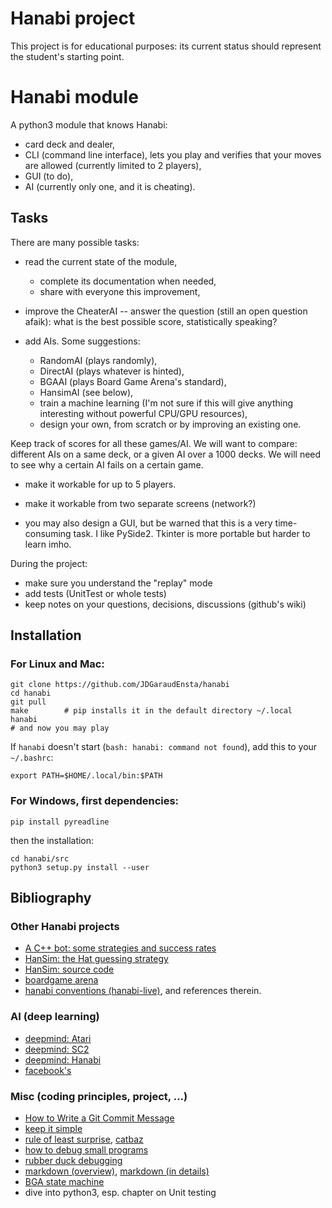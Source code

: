 # Hanabi project

This project is for educational purposes: 
its current status should represent the student's starting point.

# Hanabi module

A python3 module that knows Hanabi:

* card deck and dealer,
* CLI (command line interface), lets you play and verifies that your moves are allowed (currently limited to 2 players),
* GUI (to do),
* AI (currently only one, and it is cheating).



## Tasks

There are many possible tasks:

- read the current state of the module, 
  - complete its documentation when needed,
  - share with everyone this improvement,

- improve the CheaterAI
  -- answer the question (still an open question afaik): what is the best possible score, statistically speaking?

- add AIs. Some suggestions:
  - RandomAI (plays randomly),
  - DirectAI (plays whatever is hinted),
  - BGAAI (plays Board Game Arena's standard),
  - HansimAI (see below),
  - train a machine learning (I'm not sure if this will give anything interesting without powerful CPU/GPU resources),
  - design your own, from scratch or by improving an existing one.

Keep track of scores for all these games/AI. 
We will want to compare: different AIs on a same deck, or a given AI over a 1000 decks. 
We will need to see why a certain AI fails on a certain game.


- make it workable for up to 5 players.

- make it workable from two separate screens (network?)

- you may also design a GUI, but be warned that this is a very time-consuming task.
I like PySide2. Tkinter is more portable but harder to learn imho. 


During the project:
  - make sure you understand the "replay" mode
  - add tests (UnitTest or whole tests)
  - keep notes on your questions, decisions, discussions (github's wiki)




## Installation

### For Linux and Mac:

    git clone https://github.com/JDGaraudEnsta/hanabi
    cd hanabi
    git pull
    make        # pip installs it in the default directory ~/.local
    hanabi
    # and now you may play


If `hanabi` doesn't start (`bash: hanabi: command not found`), add this to your `~/.bashrc`:

    export PATH=$HOME/.local/bin:$PATH

### For Windows, first dependencies:

    pip install pyreadline

then the installation:
    
    cd hanabi/src
    python3 setup.py install --user

    


## Bibliography

### Other Hanabi projects

* [A C++ bot: some strategies and success rates](https://github.com/Quuxplusone/Hanabi)
* [HanSim: the Hat guessing strategy](https://d0474d97-a-62cb3a1a-s-sites.googlegroups.com/site/rmgpgrwc/research-papers/Hanabi_final.pdf?attachauth=ANoY7cp_mjjD7lCb5HFxBphRWpSkE8SabM7PiOVWFwcNKSnpxENRLwTsQEgDMC6PIHuBmzP4oixvH_B8PZQmrHDyfA-ZLSKWb-Lx1WJNIUKUoxV1w0K0bWXelLPCi5MbXaByoVcukH4CEg-5N_iJP7mKSDHiV5ImwGDBCwQoT4mwvppVyA0BVb2Lhr-mGYFtUw3uBlds77azk5RjFZHGvAtvx6idYLvunLLj6BStHWHrNovX8p5KGFk%3D&attredirects=0)
* [HanSim: source code](https://github.com/rjtobin/HanSim)
* [boardgame arena](https://fr.boardgamearena.com/#!gamepanel?game=hanabi)
* [hanabi conventions (hanabi-live)](https://github.com/Zamiell/hanabi-conventions), and references therein.


### AI (deep learning)

* [deepmind: Atari](https://arxiv.org/pdf/1312.5602v1.pdf)
* [deepmind: SC2](https://arxiv.org/abs/1708.04782)
* [deepmind: Hanabi](https://arxiv.org/abs/1902.00506)
* [facebook's](https://ai.facebook.com/blog/building-ai-that-can-master-complex-cooperative-games-with-hidden-information/)


### Misc (coding principles, project, ...)

* [How to Write a Git Commit Message](https://chris.beams.io/posts/git-commit/)
* [keep it simple](https://en.wikipedia.org/wiki/KISS_principle)
* [rule of least surprise](http://www.catb.org/esr/writings/taoup/), [catbaz](http://www.catb.org/esr/writings/cathedral-bazaar/)
* [how to debug small programs](https://ericlippert.com/2014/03/05/how-to-debug-small-programs/)
* [rubber duck debugging](https://en.wikipedia.org/wiki/Rubber_duck_debugging)
* [markdown (overview)](https://guides.github.com/features/mastering-markdown/), [markdown (in details)](https://github.github.com/gfm/)
* [BGA state machine](https://www.slideshare.net/boardgamearena/bga-studio-focus-on-bga-game-state-machine)
* dive into python3, esp. chapter on Unit testing
